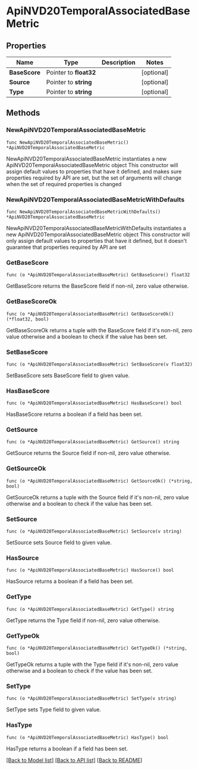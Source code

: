 # ApiNVD20TemporalAssociatedBaseMetric

## Properties

Name | Type | Description | Notes
------------ | ------------- | ------------- | -------------
**BaseScore** | Pointer to **float32** |  | [optional] 
**Source** | Pointer to **string** |  | [optional] 
**Type** | Pointer to **string** |  | [optional] 

## Methods

### NewApiNVD20TemporalAssociatedBaseMetric

`func NewApiNVD20TemporalAssociatedBaseMetric() *ApiNVD20TemporalAssociatedBaseMetric`

NewApiNVD20TemporalAssociatedBaseMetric instantiates a new ApiNVD20TemporalAssociatedBaseMetric object
This constructor will assign default values to properties that have it defined,
and makes sure properties required by API are set, but the set of arguments
will change when the set of required properties is changed

### NewApiNVD20TemporalAssociatedBaseMetricWithDefaults

`func NewApiNVD20TemporalAssociatedBaseMetricWithDefaults() *ApiNVD20TemporalAssociatedBaseMetric`

NewApiNVD20TemporalAssociatedBaseMetricWithDefaults instantiates a new ApiNVD20TemporalAssociatedBaseMetric object
This constructor will only assign default values to properties that have it defined,
but it doesn't guarantee that properties required by API are set

### GetBaseScore

`func (o *ApiNVD20TemporalAssociatedBaseMetric) GetBaseScore() float32`

GetBaseScore returns the BaseScore field if non-nil, zero value otherwise.

### GetBaseScoreOk

`func (o *ApiNVD20TemporalAssociatedBaseMetric) GetBaseScoreOk() (*float32, bool)`

GetBaseScoreOk returns a tuple with the BaseScore field if it's non-nil, zero value otherwise
and a boolean to check if the value has been set.

### SetBaseScore

`func (o *ApiNVD20TemporalAssociatedBaseMetric) SetBaseScore(v float32)`

SetBaseScore sets BaseScore field to given value.

### HasBaseScore

`func (o *ApiNVD20TemporalAssociatedBaseMetric) HasBaseScore() bool`

HasBaseScore returns a boolean if a field has been set.

### GetSource

`func (o *ApiNVD20TemporalAssociatedBaseMetric) GetSource() string`

GetSource returns the Source field if non-nil, zero value otherwise.

### GetSourceOk

`func (o *ApiNVD20TemporalAssociatedBaseMetric) GetSourceOk() (*string, bool)`

GetSourceOk returns a tuple with the Source field if it's non-nil, zero value otherwise
and a boolean to check if the value has been set.

### SetSource

`func (o *ApiNVD20TemporalAssociatedBaseMetric) SetSource(v string)`

SetSource sets Source field to given value.

### HasSource

`func (o *ApiNVD20TemporalAssociatedBaseMetric) HasSource() bool`

HasSource returns a boolean if a field has been set.

### GetType

`func (o *ApiNVD20TemporalAssociatedBaseMetric) GetType() string`

GetType returns the Type field if non-nil, zero value otherwise.

### GetTypeOk

`func (o *ApiNVD20TemporalAssociatedBaseMetric) GetTypeOk() (*string, bool)`

GetTypeOk returns a tuple with the Type field if it's non-nil, zero value otherwise
and a boolean to check if the value has been set.

### SetType

`func (o *ApiNVD20TemporalAssociatedBaseMetric) SetType(v string)`

SetType sets Type field to given value.

### HasType

`func (o *ApiNVD20TemporalAssociatedBaseMetric) HasType() bool`

HasType returns a boolean if a field has been set.


[[Back to Model list]](../README.md#documentation-for-models) [[Back to API list]](../README.md#documentation-for-api-endpoints) [[Back to README]](../README.md)


